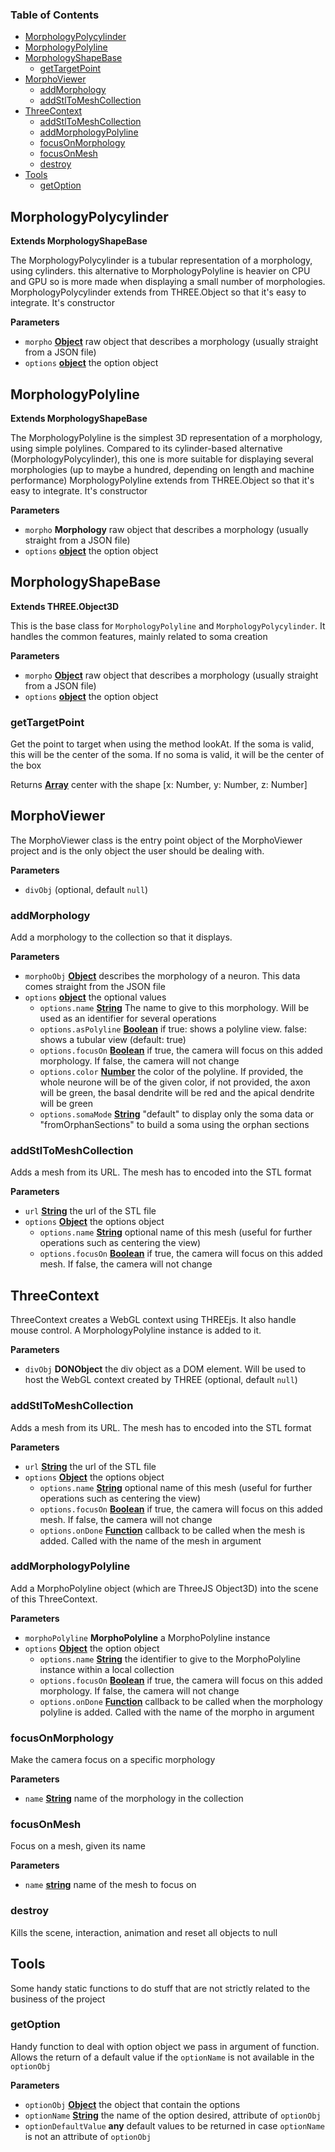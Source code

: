 <!-- Generated by documentation.js. Update this documentation by updating the source code. -->

### Table of Contents

-   [MorphologyPolycylinder][1]
-   [MorphologyPolyline][2]
-   [MorphologyShapeBase][3]
    -   [getTargetPoint][4]
-   [MorphoViewer][5]
    -   [addMorphology][6]
    -   [addStlToMeshCollection][7]
-   [ThreeContext][8]
    -   [addStlToMeshCollection][9]
    -   [addMorphologyPolyline][10]
    -   [focusOnMorphology][11]
    -   [focusOnMesh][12]
    -   [destroy][13]
-   [Tools][14]
    -   [getOption][15]

## MorphologyPolycylinder

**Extends MorphologyShapeBase**

The MorphologyPolycylinder is a tubular representation of a morphology, using cylinders.
this alternative to MorphologyPolyline is heavier on CPU and GPU so is more made when
displaying a small number of morphologies.
MorphologyPolycylinder extends from THREE.Object so that it's easy to integrate.
It's constructor

**Parameters**

-   `morpho` **[Object][16]** raw object that describes a morphology (usually straight from a JSON file)
-   `options` **[object][16]** the option object

## MorphologyPolyline

**Extends MorphologyShapeBase**

The MorphologyPolyline is the simplest 3D representation of a morphology, using
simple polylines.
Compared to its cylinder-based alternative (MorphologyPolycylinder), this one
is more suitable for displaying several morphologies (up to maybe a hundred,
depending on length and machine performance)
MorphologyPolyline extends from THREE.Object so that it's easy to integrate.
It's constructor

**Parameters**

-   `morpho` **Morphology** raw object that describes a morphology (usually straight from a JSON file)
-   `options` **[object][16]** the option object

## MorphologyShapeBase

**Extends THREE.Object3D**

This is the base class for `MorphologyPolyline` and `MorphologyPolycylinder`.
It handles the common features, mainly related to soma creation

**Parameters**

-   `morpho` **[Object][16]** raw object that describes a morphology (usually straight from a JSON file)
-   `options` **[object][16]** the option object

### getTargetPoint

Get the point to target when using the method lookAt. If the soma is valid,
this will be the center of the soma. If no soma is valid, it will be the
center of the box

Returns **[Array][17]** center with the shape [x: Number, y: Number, z: Number]

## MorphoViewer

The MorphoViewer class is the entry point object of the MorphoViewer project
and is the only object the user should be dealing with.

**Parameters**

-   `divObj`   (optional, default `null`)

### addMorphology

Add a morphology to the collection so that it displays.

**Parameters**

-   `morphoObj` **[Object][16]** describes the morphology of a neuron. This data comes straight from the JSON file
-   `options` **[object][16]** the optional values
    -   `options.name` **[String][18]** The name to give to this morphology. Will be used as an identifier for several operations
    -   `options.asPolyline` **[Boolean][19]** if true: shows a polyline view. false: shows a tubular view (default: true)
    -   `options.focusOn` **[Boolean][19]** if true, the camera will focus on this added morphology. If false, the camera will not change
    -   `options.color` **[Number][20]** the color of the polyline. If provided, the whole neurone will be of the given color, if not provided, the axon will be green, the basal dendrite will be red and the apical dendrite will be green
    -   `options.somaMode` **[String][18]** "default" to display only the soma data or "fromOrphanSections" to build a soma using the orphan sections

### addStlToMeshCollection

Adds a mesh from its URL. The mesh has to encoded into the STL format

**Parameters**

-   `url` **[String][18]** the url of the STL file
-   `options` **[Object][16]** the options object
    -   `options.name` **[String][18]** optional name of this mesh (useful for further operations such as centering the view)
    -   `options.focusOn` **[Boolean][19]** if true, the camera will focus on this added mesh. If false, the camera will not change

## ThreeContext

ThreeContext creates a WebGL context using THREEjs. It also handle mouse control.
A MorphologyPolyline instance is added to it.

**Parameters**

-   `divObj` **DONObject** the div object as a DOM element. Will be used to host the WebGL context
    created by THREE (optional, default `null`)

### addStlToMeshCollection

Adds a mesh from its URL. The mesh has to encoded into the STL format

**Parameters**

-   `url` **[String][18]** the url of the STL file
-   `options` **[Object][16]** the options object
    -   `options.name` **[String][18]** optional name of this mesh (useful for further operations such as centering the view)
    -   `options.focusOn` **[Boolean][19]** if true, the camera will focus on this added mesh. If false, the camera will not change
    -   `options.onDone` **[Function][21]** callback to be called when the mesh is added. Called with the name of the mesh in argument

### addMorphologyPolyline

Add a MorphoPolyline object (which are ThreeJS Object3D) into the scene of this
ThreeContext.

**Parameters**

-   `morphoPolyline` **MorphoPolyline** a MorphoPolyline instance
-   `options` **[Object][16]** the option object
    -   `options.name` **[String][18]** the identifier to give to the MorphoPolyline instance within a local collection
    -   `options.focusOn` **[Boolean][19]** if true, the camera will focus on this added morphology. If false, the camera will not change
    -   `options.onDone` **[Function][21]** callback to be called when the morphology polyline is added. Called with the name of the morpho in argument

### focusOnMorphology

Make the camera focus on a specific morphology

**Parameters**

-   `name` **[String][18]** name of the morphology in the collection

### focusOnMesh

Focus on a mesh, given its name

**Parameters**

-   `name` **[string][18]** name of the mesh to focus on

### destroy

Kills the scene, interaction, animation and reset all objects to null

## Tools

Some handy static functions to do stuff that are not strictly related to the business of the project

### getOption

Handy function to deal with option object we pass in argument of function.
Allows the return of a default value if the `optionName` is not available in
the `optionObj`

**Parameters**

-   `optionObj` **[Object][16]** the object that contain the options
-   `optionName` **[String][18]** the name of the option desired, attribute of `optionObj`
-   `optionDefaultValue` **any** default values to be returned in case `optionName` is not an attribute of `optionObj`

[1]: #morphologypolycylinder

[2]: #morphologypolyline

[3]: #morphologyshapebase

[4]: #gettargetpoint

[5]: #morphoviewer

[6]: #addmorphology

[7]: #addstltomeshcollection

[8]: #threecontext

[9]: #addstltomeshcollection-1

[10]: #addmorphologypolyline

[11]: #focusonmorphology

[12]: #focusonmesh

[13]: #destroy

[14]: #tools

[15]: #getoption

[16]: https://developer.mozilla.org/docs/Web/JavaScript/Reference/Global_Objects/Object

[17]: https://developer.mozilla.org/docs/Web/JavaScript/Reference/Global_Objects/Array

[18]: https://developer.mozilla.org/docs/Web/JavaScript/Reference/Global_Objects/String

[19]: https://developer.mozilla.org/docs/Web/JavaScript/Reference/Global_Objects/Boolean

[20]: https://developer.mozilla.org/docs/Web/JavaScript/Reference/Global_Objects/Number

[21]: https://developer.mozilla.org/docs/Web/JavaScript/Reference/Statements/function
